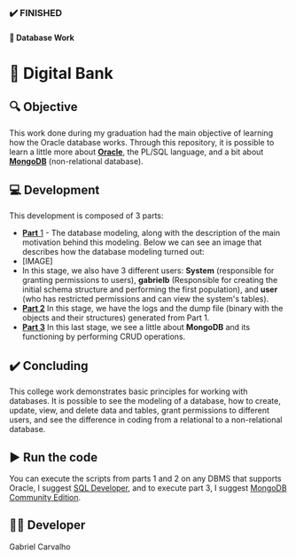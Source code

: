 
### :heavy_check_mark: FINISHED
#### :blue_book: Database Work
# :bank: Digital Bank
## :mag: Objective
This work done during my graduation had the main objective of learning how the Oracle database works. Through this repository, it is possible to learn a little more about **[Oracle](https://www.oracle.com/database/)**, the PL/SQL language, and a bit about [**MongoDB**](https://www.mongodb.com/) (non-relational database).

## :computer: Development
This development is composed of 3 parts:
* [**Part** 1](https://github.com/bielborgesc/digital-bank/tree/main/Part-1) - The database modeling, along with the description of the main motivation behind this modeling. Below we can see an image that describes how the database modeling turned out:
* [IMAGE]
* In this stage, we also have 3 different users: **System** (responsible for granting permissions to users), **gabrielb** (Responsible for creating the initial schema structure and performing the first population), and **user** (who has restricted permissions and can view the system's tables).
* [**Part 2**](https://github.com/bielborgesc/digital-bank/tree/main/Part-2) In this stage, we have the logs and the dump file (binary with the objects and their structures) generated from Part 1.
* [**Part 3**](https://github.com/bielborgesc/digital-bank/tree/main/Part-3) In this last stage, we see a little about **MongoDB** and its functioning by performing CRUD operations.

## :heavy_check_mark: Concluding
This college work demonstrates basic principles for working with databases. It is possible to see the modeling of a database, how to create, update, view, and delete data and tables, grant permissions to different users, and see the difference in coding from a relational to a non-relational database.

## :arrow_forward: Run the code
You can execute the scripts from parts 1 and 2 on any DBMS that supports Oracle, I suggest [SQL Developer](https://www.oracle.com/tools/downloads/sqldev-downloads.html), and to execute part 3, I suggest [MongoDB Community Edition](https://www.mongodb.com/try/download/community).

## :raising_hand_man: Developer
Gabriel Carvalho
